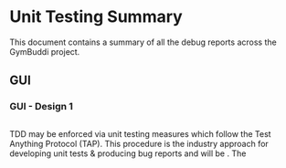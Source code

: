 # Unit Testing Summary

This document contains a summary of all the debug reports across the GymBuddi project.  

## GUI
### GUI - Design 1


## 

TDD may be enforced via unit testing measures which follow the Test Anything Protocol (TAP). This procedure is the industry approach for developing unit tests & producing bug reports and will be . The 


 




